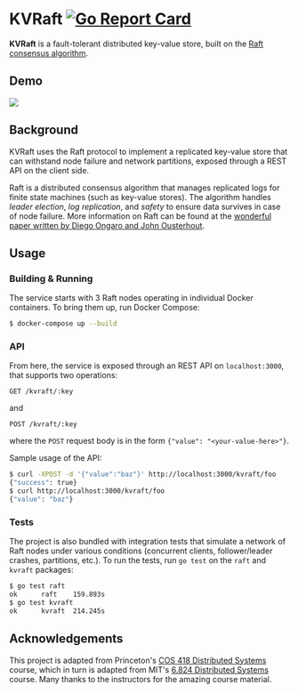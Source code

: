 # KVRaft [![Go Report Card](https://goreportcard.com/badge/github.com/tagniam/KVRaft)](https://goreportcard.com/report/github.com/tagniam/KVRaft)
**KVRaft** is a fault-tolerant distributed key-value store, built on the [Raft consensus algorithm](https://raft.github.io/).

## Demo
![](demo.gif)

## Background
KVRaft uses the Raft protocol to implement a replicated key-value store that can withstand node failure and network partitions, exposed through a REST API on the client side.

Raft is a distributed consensus algorithm that manages replicated logs for finite state machines (such as key-value stores). The algorithm handles *leader election*, *log replication*, and *safety* to ensure data survives in case of node failure. More information on Raft can be found at the [wonderful paper written by Diego Ongaro and John Ousterhout](https://raft.github.io/raft.pdf).


## Usage
### Building & Running
The service starts with 3 Raft nodes operating in individual Docker containers. To bring them up, run Docker Compose:
```sh
$ docker-compose up --build
```

### API
From here, the service is exposed through an REST API on `localhost:3000`, that supports two operations:
```http
GET /kvraft/:key
```

and

```http
POST /kvraft/:key
```

where the `POST` request body is in the form `{"value": "<your-value-here>"}`.

Sample usage of the API:
```sh
$ curl -XPOST -d '{"value":"baz"}' http://localhost:3000/kvraft/foo
{"success": true}
$ curl http://localhost:3000/kvraft/foo
{"value": "baz"}
```

### Tests
The project is also bundled with integration tests that simulate a network of Raft nodes under various conditions (concurrent clients, follower/leader crashes, partitions, etc.). To run the tests, run `go test` on the `raft` and `kvraft` packages:

```sh
$ go test raft
ok  	raft	159.893s
$ go test kvraft
ok  	kvraft	214.245s
```

## Acknowledgements
This project is adapted from Princeton's [COS 418 Distributed Systems](https://www.cs.princeton.edu/courses/archive/fall19/cos418/schedule.html) course, which in turn is adapted from MIT's [6.824 Distributed Systems](https://pdos.csail.mit.edu/6.824/) course. Many thanks to the instructors for the amazing course material.
